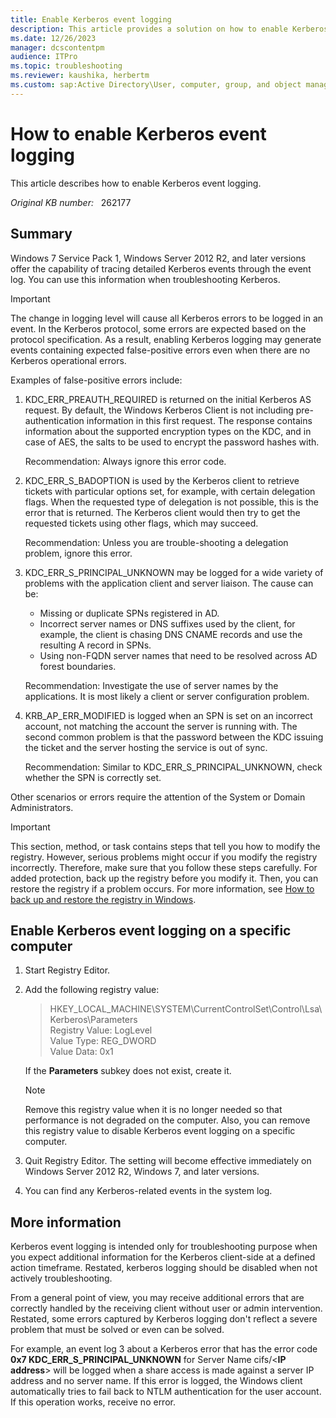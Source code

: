 ```yaml
---
title: Enable Kerberos event logging
description: This article provides a solution on how to enable Kerberos event logging on a particular machine.
ms.date: 12/26/2023
manager: dcscontentpm
audience: ITPro
ms.topic: troubleshooting
ms.reviewer: kaushika, herbertm
ms.custom: sap:Active Directory\User, computer, group, and object management, csstroubleshoot
---
```

# How to enable Kerberos event logging

This article describes how to enable Kerberos event logging.

_Original KB number:_ &nbsp; 262177

## Summary

Windows 7 Service Pack 1, Windows Server 2012 R2, and later versions offer the capability of tracing detailed Kerberos events through the event log. You can use this information when troubleshooting Kerberos.

> [!IMPORTANT]
> The change in logging level will cause all Kerberos errors to be logged in an event. In the Kerberos protocol, some errors are expected based on the protocol specification. As a result, enabling Kerberos logging may generate events containing expected false-positive errors even when there are no Kerberos operational errors.

Examples of false-positive errors include:

1. KDC_ERR_PREAUTH_REQUIRED is returned on the initial Kerberos AS request. By default, the Windows Kerberos Client is not including pre-authentication information in this first request. The response contains information about the supported encryption types on the KDC, and in case of AES, the salts to be used to encrypt the password hashes with.

    Recommendation: Always ignore this error code.

2. KDC_ERR_S_BADOPTION is used by the Kerberos client to retrieve tickets with particular options set, for example, with certain delegation flags. When the requested type of delegation is not possible, this is the error that is returned. The Kerberos client would then try to get the requested tickets using other flags, which may succeed.

    Recommendation: Unless you are trouble-shooting a delegation problem, ignore this error.

3. KDC_ERR_S_PRINCIPAL_UNKNOWN may be logged for a wide variety of problems with the application client and server liaison. The cause can be:

    - Missing or duplicate SPNs registered in AD.
    - Incorrect server names or DNS suffixes used by the client, for example, the client is chasing DNS CNAME records and use the resulting A record in SPNs.
    - Using non-FQDN server names that need to be resolved across AD forest boundaries.

    Recommendation: Investigate the use of server names by the applications. It is most likely a client or server configuration problem.

4. KRB_AP_ERR_MODIFIED is logged when an SPN is set on an incorrect account, not matching the account the server is running with. The second common problem is that the password between the KDC issuing the ticket and the server hosting the service is out of sync.

    Recommendation: Similar to KDC_ERR_S_PRINCIPAL_UNKNOWN, check whether the SPN is correctly set.

Other scenarios or errors require the attention of the System or Domain Administrators.

> [!IMPORTANT]
> This section, method, or task contains steps that tell you how to modify the registry. However, serious problems might occur if you modify the registry incorrectly. Therefore, make sure that you follow these steps carefully. For added protection, back up the registry before you modify it. Then, you can restore the registry if a problem occurs. For more information, see [How to back up and restore the registry in Windows](https://support.microsoft.com/help/322756).

## Enable Kerberos event logging on a specific computer

1. Start Registry Editor.
2. Add the following registry value:

    > HKEY_LOCAL_MACHINE\SYSTEM\CurrentControlSet\Control\Lsa\Kerberos\Parameters  
    Registry Value: LogLevel  
    Value Type: REG_DWORD  
    Value Data: 0x1

    If the **Parameters** subkey does not exist, create it.

    > [!NOTE]
    > Remove this registry value when it is no longer needed so that performance is not degraded on the computer. Also, you can remove this registry value to disable Kerberos event logging on a specific computer.

3. Quit Registry Editor. The setting will become effective immediately on Windows Server 2012 R2, Windows 7, and later versions.
4. You can find any Kerberos-related events in the system log.

## More information

Kerberos event logging is intended only for troubleshooting purpose when you expect additional information for the Kerberos client-side at a defined action timeframe. Restated, kerberos logging should be disabled when not actively troubleshooting.

From a general point of view, you may receive additional errors that are correctly handled by the receiving client without user or admin intervention. Restated, some errors captured by Kerberos logging don't reflect a severe problem that must be solved or even can be solved.

For example, an event log 3 about a Kerberos error that has the error code **0x7 KDC_ERR_S_PRINCIPAL_UNKNOWN** for Server Name cifs/<**IP address**> will be logged when a share access is made against a server IP address and no server name. If this error is logged, the Windows client automatically tries to fail back to NTLM authentication for the user account. If this operation works, receive no error.
